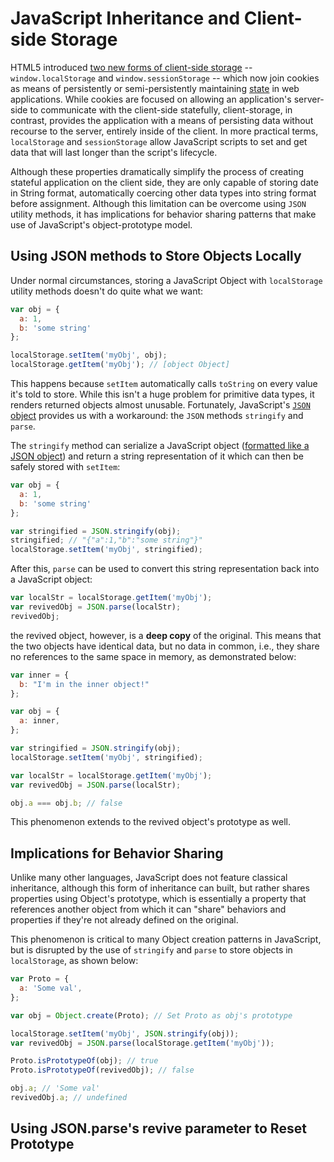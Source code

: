 # JavaScript Inheritance and Client-side Storage
HTML5 introduced <a target="_blank" href="https://developer.mozilla.org/en-US/docs/Web/API/Web_Storage_API">two new forms of client-side storage</a> -- `window.localStorage` and `window.sessionStorage` -- which now join cookies as means of persistently or semi-persistently maintaining <a target="_blank" href="https://en.wikipedia.org/wiki/State_(computer_science)">state</a> in web applications.  While cookies are focused on allowing an application's server-side to communicate with the client-side statefully, client-storage, in contrast, provides the application with a means of persisting data without recourse to the server, entirely inside of the client. In more practical terms, `localStorage` and `sessionStorage` allow JavaScript scripts to set and get data that will last longer than the script's lifecycle.

Although these properties dramatically simplify the process of creating stateful application on the client side, they are only capable of storing date in String format, automatically coercing other data types into string format before assignment.  Although this limitation can be overcome using `JSON` utility methods, it has implications for behavior sharing patterns that make use of JavaScript's object-prototype model.

<!-- brief description of client-side storage w outline of using JSON.parse/stringify to store objects on client-side -->
## Using JSON methods to Store Objects Locally
Under normal circumstances, storing a JavaScript Object with `localStorage` utility methods doesn't do quite what we want:

```javascript
var obj = {
  a: 1,
  b: 'some string'
};

localStorage.setItem('myObj', obj);
localStorage.getItem('myObj'); // [object Object]
```

This happens because `setItem` automatically calls `toString` on every value it's told to store.  While this isn't a huge problem for primitive data types, it renders returned objects almost unusable.  Fortunately, JavaScript's <a target="_blank" href="https://developer.mozilla.org/en-US/docs/Web/JavaScript/Reference/Global_Objects/JSON">`JSON` object</a> provides us with a workaround: the `JSON` methods `stringify` and `parse`.

The `stringify` method can serialize a JavaScript object (<a target="_blank" href="http://json.org/example.html">formatted like a JSON object</a>) and return a string representation of it which can then be safely stored with `setItem`:

```javascript
var obj = {
  a: 1,
  b: 'some string'
};

var stringified = JSON.stringify(obj);
stringified; // "{"a":1,"b":"some string"}"
localStorage.setItem('myObj', stringified);
```

After this, `parse` can be used to convert this string representation back into a JavaScript object:

```javascript
var localStr = localStorage.getItem('myObj');
var revivedObj = JSON.parse(localStr);
revivedObj;
```

the revived object, however, is a **deep copy** of the original.  This means that the two objects have identical data, but no data in common, i.e., they share no references to the same space in memory, as demonstrated below:

```javascript
var inner = {
  b: "I'm in the inner object!"
};

var obj = {
  a: inner,
};

var stringified = JSON.stringify(obj);
localStorage.setItem('myObj', stringified);

var localStr = localStorage.getItem('myObj');
var revivedObj = JSON.parse(localStr);

obj.a === obj.b; // false
```
This phenomenon extends to the revived object's prototype as well.

<!-- brief description of JS 'inheritance' through prototype, and its value for sharing behavior. -->
## Implications for Behavior Sharing
Unlike many other languages, JavaScript does not feature classical inheritance, although this form of inheritance can built, but rather shares properties using Object's prototype, which is essentially a property that references another object from which it can "share" behaviors and properties if they're not already defined on the original.

This phenomenon is critical to many Object creation patterns in JavaScript, but is disrupted by the use of `stringify` and `parse` to store objects in `localStorage`, as shown below:

```javascript
var Proto = {
  a: 'Some val',
};

var obj = Object.create(Proto); // Set Proto as obj's prototype

localStorage.setItem('myObj', JSON.stringify(obj));
var revivedObj = JSON.parse(localStorage.getItem('myObj'));

Proto.isPrototypeOf(obj); // true
Proto.isPrototypeOf(revivedObj); // false

obj.a; // 'Some val'
revivedObj.a; // undefined
```

## Using JSON.parse's revive parameter to Reset Prototype
